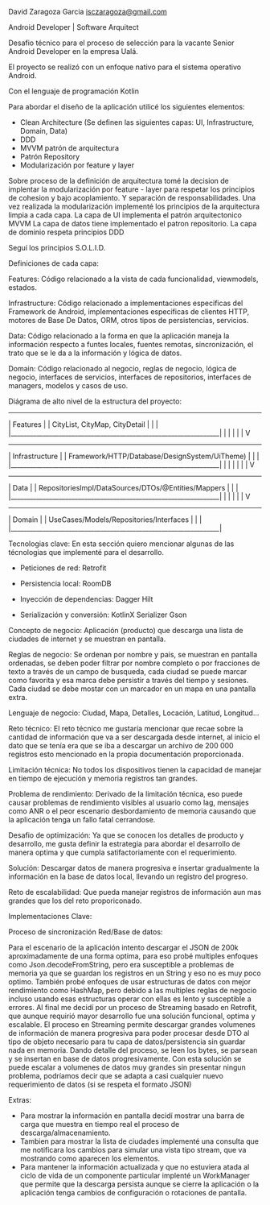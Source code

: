 David Zaragoza Garcia 
isczaragoza@gmail.com

Android Developer | Software Arquitect

Desafio técnico para el proceso de selección para la vacante Senior Android Developer en la empresa Ualá.

El proyecto se realizó con un enfoque nativo para el sistema operativo Android.

Con el lenguaje de programación Kotlin

Para abordar el diseño de la aplicación utilicé los siguientes elementos:

- Clean Architecture (Se definen las siguientes capas: UI, Infrastructure, Domain, Data)
- DDD
- MVVM patrón de arquitectura
- Patrón Repository
- Modularización por feature y layer

Sobre proceso de la definición de arquitectura tomé la decision de implentar la modularización por feature - layer
para respetar los principios de cohesion y bajo acoplamiento.
Y separación de responsabilidades.
Una vez realizada la modularización implementé los principios de la arquitectura limpia
a cada capa.
La capa de UI implementa el patrón arquitectonico MVVM
La capa de datos tiene implementado el patron repositorio.
La capa de dominio respeta principios DDD

Seguí los principios S.O.L.I.D.

Definiciones de cada capa:

Features: 
Código relacionado a la vista de cada funcionalidad, viewmodels, estados.

Infrastructure: 
Código relacionado a implementaciones especificas del Framework de Android,
implementaciones especificas de clientes HTTP, motores de Base De Datos, ORM, otros tipos
de persistencias, servicios.

Data: 
Código relacionado a la forma en que la aplicación maneja la información respecto
a funtes locales, fuentes remotas, sincronización, el trato que se le da a la información
y lógica de datos.

Domain: Código relacionado al negocio, reglas de negocio, lógica de negocio, interfaces 
de servicios, interfaces de repositorios, interfaces de managers, modelos y casos de uso.

Diágrama de alto nivel de la estructura del proyecto:

___________________________________________________________________
|                          Features                               |
|                 CityList, CityMap, CityDetail                   |
|                                                                 |
|_________________________________________________________________|
                              |
                              |
                              |
                              |
                              |
                              V
___________________________________________________________________
|                          Infrastructure                         |
|         Framework/HTTP/Database/DesignSystem/UiTheme)           |
|                                                                 |
|_________________________________________________________________|
                              |
                              |
                              |
                              |
                              |
                              |
                              V
___________________________________________________________________
|                           Data                                  |
|     RepositoriesImpl/DataSources/DTOs/@Entities/Mappers         |
|                                                                 |
|_________________________________________________________________|
                              |
                              |
                              |
                              |
                              |
                              V
___________________________________________________________________
|                          Domain                                 |
|            UseCases/Models/Repositories/Interfaces              |
|                                                                 |
|_________________________________________________________________|

Tecnologias clave:
En esta sección quiero mencionar algunas de las técnologias que implementé
para el desarrollo.

- Peticiones de red: 
Retrofit

- Persistencia local:
RoomDB

- Inyección de dependencias:
Dagger Hilt

- Serialización y conversión:
KotlinX Serializer
Gson

Concepto de negocio:
Aplicación (producto) que descarga una lista de ciudades de internet
y se muestran en pantalla.

Reglas de negocio:
Se ordenan por nombre y pais, se muestran en pantalla ordenadas,
se deben poder filtrar por nombre completo o por fracciones de texto
a través de un campo de busqueda, cada ciudad se puede marcar como
favorita y esa marca debe persistir a través del tiempo y sesiones.
Cada ciudad se debe mostar con un marcador en un mapa en una pantalla extra.

Lenguaje de negocio:
Ciudad, Mapa, Detalles, Locación, Latitud, Longitud...

Reto técnico:
El reto técnico me gustaría mencionar que recae sobre la cantidad de 
información que va a ser descargada desde internet, al inicio el dato
que se tenía era que se iba a descargar un archivo de 200 000 registros
esto mencionado en la propia documentación proporcionada.

Limitación técnica:
No todos los dispositivos tienen la capacidad de manejar en tiempo de ejecución
y memoria registros tan grandes.

Problema de rendimiento:
Derivado de la limitación técnica, eso puede causar problemas de rendimiento
visibles al usuario como lag, mensajes como ANR o el peor escenario desbordamiento
de memoria causando que la aplicación tenga un fallo fatal cerrandose.

Desafio de optimización:
Ya que se conocen los detalles de producto y desarrollo, me gusta definir la estrategia
para abordar el desarrollo de manera optima y que cumpla satifactoriamente con el
requerimiento.

Solución:
Descargar datos de manera progresiva e insertar gradualmente la información en la 
base de datos local, llevando un registro del progreso.

Reto de escalabilidad:
Que pueda manejar registros de información aun mas grandes que los del reto proporiconado.

Implementaciones Clave:

Proceso de sincronización Red/Base de datos:

Para el escenario de la aplicación intento descargar el JSON de 200k aproximadamente de una forma optima,
para eso probé multiples enfoques como Json.decodeFromString, pero era susceptible a problemas de
memoria ya que se guardan los registros en un String y eso no es muy poco optimo. 
También probé enfoques de usar estructuras de datos con mejor rendimiento como HashMap, 
pero debido a las multiples reglas de negocio incluso usando esas estructuras operar con ellas es 
lento y susceptible a errores.
Al final me decidí por un proceso de Streaming basado en Retrofit, que aunque requirió mayor desarrollo
fue una solución funcional, optima y escalable.
El proceso en Streaming permite descargar grandes volumenes de información de manera progresiva para 
poder procesar desde DTO al tipo de objeto necesario para tu capa de datos/persistencia sin guardar nada en 
memoria.
Dando detalle del proceso, se leen los bytes, se parsean y se insertan en base de datos progresivamente.
Con esta solución se puede escalar a volumenes de datos muy grandes sin presentar ningun problema, 
podríamos decir que se adapta a casi cualquier nuevo requerimiento de datos (si se respeta el formato JSON)

Extras:
- Para mostrar la información en pantalla decidí mostrar una barra de carga que muestra en tiempo real
el proceso de descarga/almacenamiento.
- Tambien para mostrar la lista de ciudades implementé una consulta que me notificara los cambios
para simular una vista tipo stream, que va mostrando como aparecen los elementos.
- Para mantener la información actualizada y que no estuviera atada al ciclo de vida de un
componente particular implenté un WorkManager que permite que la descarga persista aunque
se cierre la aplicación o la aplicación tenga cambios de configuración o rotaciones de pantalla.






























